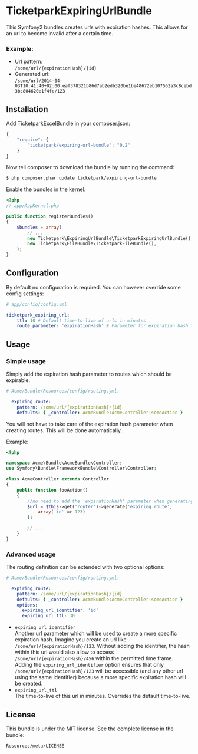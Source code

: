 # TicketparkExpiringUrlBundle

This Symfony2 bundles creates urls with expiration hashes. This allows for an url to become invalid after a certain time.

### Example:<br>
* Url pattern:<br>`/some/url/{expirationHash}/{id}`
* Generated url:<br>
`/some/url/2014-04-03T10:41:40+02:00.eaf378321b86d7ab2edb320be1be48672eb107562a3c8cebd3bc804620e1f4fe/123`

## Installation

Add TicketparkExcelBundle in your composer.json:

```js
{
    "require": {
        "ticketpark/expiring-url-bundle": "0.2"
    }
}
```

Now tell composer to download the bundle by running the command:

``` bash
$ php composer.phar update ticketpark/expiring-url-bundle
```

Enable the bundles in the kernel:

``` php
<?php
// app/AppKernel.php

public function registerBundles()
{
    $bundles = array(
        // ...
        new Ticketpark\ExpiringUrlBundle\TicketparkExpiringUrlBundle(),
        new Ticketpark\FileBundle\TicketparkFileBundle(),
    );
}
```

## Configuration
By default no configuration is required. You can however override some config settings:

``` yml
# app/config/config.yml

ticketpark_expiring_url:
    ttl: 10 # Default time-to-live of urls in minutes
    route_parameter: 'expirationHash' # Parameter for expiration hash to be used in routes
```

## Usage
### SImple usage
Simply add the expiration hash parameter to routes which should be expirable.
``` yml
# Acme/Bundle/Resources/config/routing.yml:

  expiring_route:
    pattern: /some/url/{expirationHash}/{id}
    defaults: { _controller: AcmeBundle:AcmeController:someAction }
```

You will not have to take care of the expiration hash parameter when creating routes. This will be done automatically.

Example:

```php
<?php

namespace Acme\Bundle\AcmeBundle\Controller;
use Symfony\Bundle\FrameworkBundle\Controller\Controller;

class AcmeController extends Controller
{
    public function fooAction()
    {
        //no need to add the 'expirationHash' parameter when generating urls
        $url = $this->get('router')->generate('expiring_route',
            array('id' => 123)
        );

        // ...
    }
}
```

### Advanced usage
The routing definition can be extended with two optional options:

``` yml
# Acme/Bundle/Resources/config/routing.yml:

  expiring_route:
    pattern: /some/url/{expirationHash}/{id}
    defaults: { _controller: AcmeBundle:AcmeController:someAction }
    options:
      expiring_url_identifier: 'id'
      expiring_url_ttl: 30
```

* `expiring_url_identifier`<br>Another url parameter which will be used to create a more specific expiration hash. Imagine you create an url like `/some/url/{expirationHash}/123`. Without adding the identifier, the hash within this url would also allow to access `/some/url/{expirationHash}/456` within the permitted time frame. Adding the `expiring_url_identifier` option ensures that only `/some/url/{expirationHash}/123` will be accessible (and any other url using the same identifier) because a more specific expiration hash will be created.
* `expiring_url_ttl`<br>The time-to-live of this url in minutes. Overrides the default time-to-live.

## License

This bundle is under the MIT license. See the complete license in the bundle:

    Resources/meta/LICENSE
